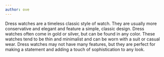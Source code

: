 ```yaml
---
author: ove
---
```


Dress watches are a timeless classic style of watch. They are usually more conservative and elegant and feature a simple, classic design. Dress watches often come in gold or silver, but can be found in any color. These watches tend to be thin and minimalist and can be worn with a suit or casual wear. Dress watches may not have many features, but they are perfect for making a statement and adding a touch of sophistication to any look.